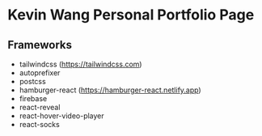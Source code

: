 # Kevin Wang Personal Portfolio Page

## Frameworks
- tailwindcss (https://tailwindcss.com)
- autoprefixer
- postcss
- hamburger-react (https://hamburger-react.netlify.app)
- firebase
- react-reveal
- react-hover-video-player
- react-socks